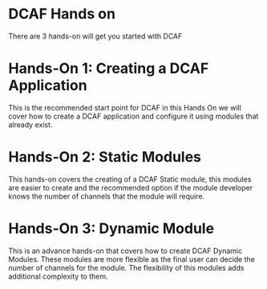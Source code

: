 # DCAF Hands on

There are 3  hands-on  will get you started with DCAF 

# Hands-On 1: Creating a DCAF Application
This is the recommended start point for DCAF in this Hands On we will cover how to create a DCAF application and configure it using modules that already exist. 

# Hands-On 2: Static Modules
This hands-on covers the creating of a DCAF Static module, this modules are easier to create and the recommended option if the module developer knows the number of channels that the module will require.

# Hands-On 3: Dynamic Module
This is an advance hands-on that covers how to create DCAF Dynamic Modules. These modules are more flexible as the final user can decide the number of channels for the module. The flexibility of this modules adds additional complexity to them.